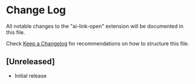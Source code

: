 # Change Log

All notable changes to the "ai-link-open" extension will be documented in this file.

Check [Keep a Changelog](http://keepachangelog.com/) for recommendations on how to structure this file.

## [Unreleased]

- Initial release
